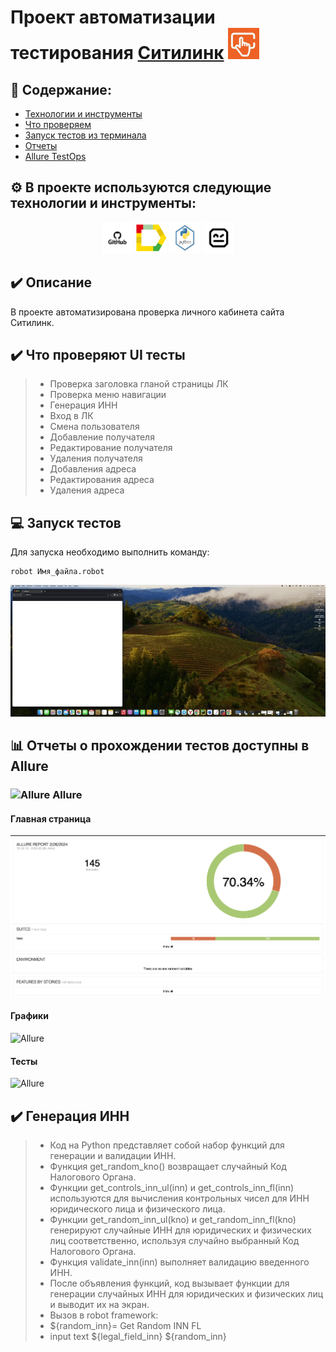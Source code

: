 # Проект автоматизации тестирования  <a target="_blank" href="https://citilink.ru/">Ситилинк</a> <img src="img/citi.jpeg" width="50" height="50"  alt="citi"/>

## :open_book: Содержание:
- [Технологии и инструменты](#gear-в-проекте-используются-следующие-технологии-и-инструменты)
- [Что проверяем](#heavy_check_mark-что-проверяем)
- [Запуск тестов из терминала](#computer-запуск-тестов-из-терминала)
- [Отчеты](#bar_chart-отчеты-о-прохождении-тестов-доступны-в-allure)
- [Allure TestOps](#-проект-интегрирован-с-allure-testOps)

## :gear: В проекте используются следующие технологии и инструменты:

<p align="center">
<img src="img/git.webp" width="50" height="50"  alt="git"/>
<img src="img/allure.jpeg" width="50" height="50"  alt="Allure"/>
<img src="img/py2.jpeg" width="50" height="50"  alt="python"/>
<img src="img/robo.jpeg"   width="50" height="50"  alt="robo"/>
</p>

## :heavy_check_mark: Описание
В проекте автоматизирована проверка личного кабинета сайта Ситилинк. 

## :heavy_check_mark: Что проверяют UI тесты

> - Проверка заголовка гланой страницы ЛК
> - Проверка меню навигации
> - Генерация ИНН
> - Вход в ЛК
> - Смена пользователя
> - Добавление получателя 
> - Редактирование получателя 
> - Удаления получателя 
> - Добавления адреса 
> - Редактирования адреса
> - Удаления адреса


## :computer: Запуск тестов 

Для запуска необходимо выполнить команду:
```
robot Имя_файла.robot
```
<img src="img/screen /ts1.gif" alt="gif" />



## :bar_chart: Отчеты о прохождении тестов доступны в Allure

### <img width="3%" title="Allure" src="img/logo/Allure.svg"> Allure

#### Главная страница

<img src="img/screen /1.png" alt="Allure"/>

#### Графики

<img src="img/screen/2.png" alt="Allure"/>

#### Тесты

<img src="img/screen/AllureTests.jpg" alt="Allure"/>


## :heavy_check_mark: Генерация ИНН 

> - Код на Python представляет собой набор функций для генерации и валидации ИНН.
> - Функция get_random_kno() возвращает случайный Код Налогового Органа.
> - Функции get_controls_inn_ul(inn) и get_controls_inn_fl(inn) используются для вычисления контрольных чисел для ИНН юридического лица и физического лица.
> - Функции get_random_inn_ul(kno) и get_random_inn_fl(kno) генерируют случайные ИНН для юридических и физических лиц соответственно, используя случайно выбранный Код Налогового Органа.
> - Функция validate_inn(inn) выполняет валидацию введенного ИНН.
> - После объявления функций, код вызывает функции для генерации случайных ИНН для юридических и физических лиц и выводит их на экран.
> - Вызов в robot framework:
> - ${random_inn}=    Get Random INN FL
> - input text      ${legal_field_inn}        ${random_inn}



